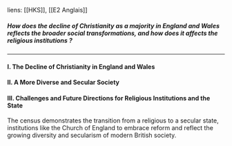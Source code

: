 liens: [[HKS]], [[E2 Anglais]]

##### *How does the decline of Christianity as a majority in England and Wales reflects the broader social transformations, and how does it affects the religious institutions ?*

---
#### **I. The Decline of Christianity in England and Wales**

#### **II. A More Diverse and Secular Society**

#### **III. Challenges and Future Directions for Religious Institutions and the State**

The census demonstrates the transition from a religious to a secular state, institutions like the Church of England to embrace reform and reflect the growing diversity and secularism of modern British society.


